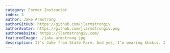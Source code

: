 ```yaml
---
category: Former Instructor
index: 3
author: Jake Armstrong
authorGitHub: https://github.com/jlarmstrongiv
authorAvatar: https://github.com/jlarmstrongiv.png
authorWebsite: https://jlarmstrongiv.com/
featuredImage: ./jake-armstrong.jpg
description: It’s Jake from State Farm. And yes, I’m wearing khakis. I love being able to sit down at a computer to create just about anything.
---
```

